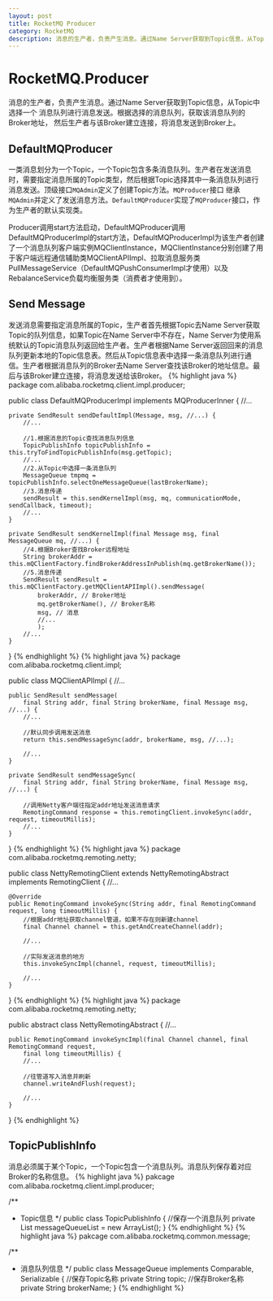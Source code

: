 ```yaml
---
layout: post
title: RocketMQ Producer
category: RocketMQ
description: 消息的生产者，负责产生消息。通过Name Server获取到Topic信息，从Topic中选择一个消息队列进行消息发送。根据选择的消息队列，获取该消息队列的Broker地址，然后生产者与该Broker建立连接，将消息发送到Broker上。
---
```


# RocketMQ.Producer

消息的生产者，负责产生消息。通过Name Server获取到Topic信息，从Topic中选择一个
消息队列进行消息发送。根据选择的消息队列，获取该消息队列的Broker地址，
然后生产者与该Broker建立连接，将消息发送到Broker上。

## DefaultMQProducer

一类消息划分为一个Topic，一个Topic包含多条消息队列。生产者在发送消息时，需要指定消息所属的Topic类型，然后根据Topic选择其中一条消息队列进行消息发送。顶级接口`MQAdmin`定义了创建Topic方法。`MQProducer`接口
继承`MQAdmin`并定义了发送消息方法。`DefaultMQProducer`实现了`MQProducer`接口，作为生产者的默认实现类。

Producer调用start方法启动，DefaultMQProducer调用DefaultMQProducerImpl的start方法，DefaultMQProducerImpl为该生产者创建了一个消息队列客户端实例MQClientInstance，MQClientInstance分别创建了用于客户端远程通信辅助类MQClientAPIImpl、拉取消息服务类PullMessageService（DefaultMQPushConsumerImpl才使用）以及RebalanceService负载均衡服务类（消费者才使用到）。

## Send Message

发送消息需要指定消息所属的Topic，生产者首先根据Topic去Name Server获取Topic的队列信息，如果Topic在Name Server中不存在，Name Server为使用系统默认的Topic消息队列返回给生产者。生产者根据Name Server返回回来的消息队列更新本地的Topic信息表。然后从Topic信息表中选择一条消息队列进行通信。生产者根据消息队列的Broker去Name Server查找该Broker的地址信息。最后与该Broker建立连接，将消息发送给该Broker。
{% highlight java %}
package com.alibaba.rocketmq.client.impl.producer;

public class DefaultMQProducerImpl implements MQProducerInner {
	//...

	private SendResult sendDefaultImpl(Message, msg, //...) {
		//...

		//1.根据消息的Topic查找消息队列信息
		TopicPublishInfo topicPublishInfo = this.tryToFindTopicPublishInfo(msg.getTopic);
		//...
		//2.从Topic中选择一条消息队列
		MessageQueue tmpmq = topicPublishInfo.selectOneMessageQueue(lastBrokerName);
		//3.消息传递
		sendResult = this.sendKernelImpl(msg, mq, communicationMode, sendCallback, timeout);
		//...
	}

	private SendResult sendKernelImpl(final Message msg, final MessageQueue mq, //...) {
		//4.根据Broker查找Broker远程地址
		String brokerAddr = this.mQClientFactory.findBrokerAddressInPublish(mq.getBrokerName());
		//5.消息传递
		SendResult sendResult = this.mQClientFactory.getMQClientAPIImpl().sendMessage(
			brokerAddr, // Broker地址
			mq.getBrokerName(),	// Broker名称
			msg, //	消息
			//...
			);
		//...
	}
}
{% endhighlight %}
{% highlight java %}
package com.alibaba.rocketmq.client.impl;

public class MQClientAPIImpl {
	//...

	public SendResult sendMessage(
		final String addr, final String brokerName, final Message msg, //...) {
		//...

		//默认同步调用发送消息
		return this.sendMessageSync(addr, brokerName, msg, //...);

		//...
	}

	private SendResult sendMessageSync(
		final String addr, final String brokerName, final Message msg, //...) {

		//调用Netty客户端往指定addr地址发送消息请求
		RemotingCommand response = this.remotingClient.invokeSync(addr, request, timeoutMillis);
		//...
	}

}
{% endhighlight %}
{% highlight java %}
package com.alibaba.rocketmq.remoting.netty;

public class NettyRemotingClient extends NettyRemotingAbstract implements RemotingClient {
	//...

	@Override
	public RemotingCommand invokeSync(String addr, final RemotingCommand request, long timeoutMillis) {
		//根据addr地址获取channel管道，如果不存在则新建channel
		final Channel channel = this.getAndCreateChannel(addr);

		//...

		//实际发送消息的地方
		this.invokeSyncImpl(channel, request, timeoutMillis);

		//...
	}
}
{% endhighlight %}
{% highlight java %}
package com.alibaba.rocketmq.remoting.netty;

public abstract class NettyRemotingAbstract {
	//...

	public RemotingCommand invokeSyncImpl(final Channel channel, final RemotingCommand request,
		final long timeoutMillis) {
		//...

		//往管道写入消息并刷新
		channel.writeAndFlush(request);

		//...
	}
}
{% endhighlight %}
## TopicPublishInfo

消息必须属于某个Topic，一个Topic包含一个消息队列。消息队列保存着对应Broker的名称信息。
{% highlight java %}
pakcage com.alibaba.rocketmq.client.impl.producer;

/**
 * Topic信息
 */
public class TopicPublishInfo {
	//保存一个消息队列
	private List<MessageQueue> messageQueueList = new ArrayList<MessageQueue>();
}
{% endhighlight %}
{% highlight java %}
pakcage com.alibaba.rocketmq.common.message;

/**
 * 消息队列信息
 */
public class MessageQueue implements Comparable<MessageQueue>, Serializable {
	//保存Topic名称
	private String topic;
	//保存Broker名称
	private String brokerName;
}
{% endhighlight %}